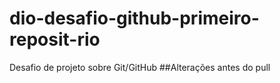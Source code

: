 # dio-desafio-github-primeiro-reposit-rio
Desafio de projeto sobre Git/GitHub
##Alterações antes do pull
